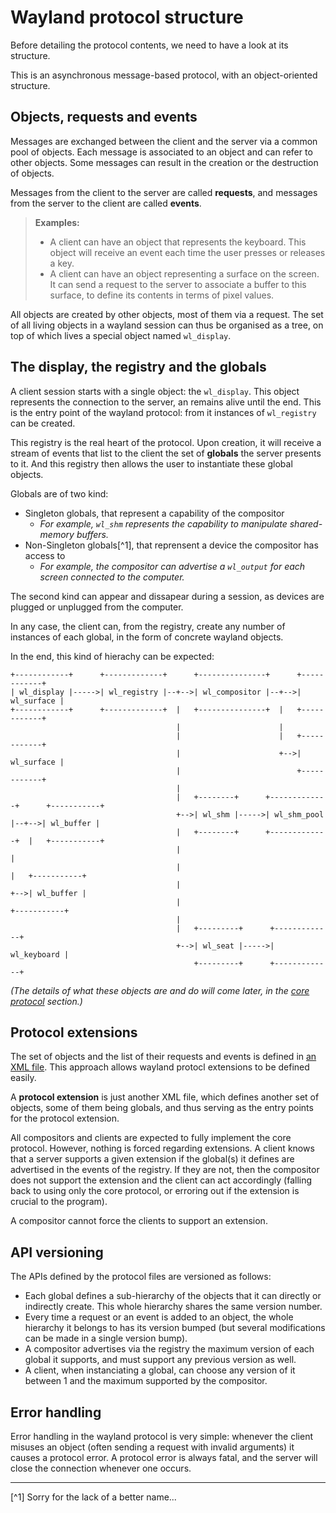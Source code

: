 # Wayland protocol structure

Before detailing the protocol contents, we need to have a look at its structure.

This is an asynchronous message-based protocol, with an object-oriented structure.

## Objects, requests and events

Messages are exchanged between the client and the server via a common pool of objects. Each message
is associated to an object and can refer to other objects. Some messages can result in the creation
or the destruction of objects.

Messages from the client to the server are called **requests**, and messages from the server to the
client are called **events**.

> **Examples:**
>
> - A client can have an object that represents the keyboard. This object will receive an event each
>   time the user presses or releases a key.
> - A client can have an object representing a surface on the screen. It can send a request to the
>   server to associate a buffer to this surface, to define its contents in terms of pixel values.

All objects are created by other objects, most of them via a request. The set of all living objects
in a wayland session can thus be organised as a tree, on top of which lives a special object named
`wl_display`.

## The display, the registry and the globals

A client session starts with a single object: the `wl_display`. This object represents the
connection to the server, an remains alive until the end. This is the entry point of the wayland
protocol: from it instances of `wl_registry` can be created.

This registry is the real heart of the protocol. Upon creation, it will receive a stream of events
that list to the client the set of **globals** the server presents to it. And this registry
then allows the user to instantiate these global objects.

Globals are of two kind:

- Singleton globals, that represent a capability of the compositor
  - *For example, `wl_shm` represents the capability to manipulate shared-memory buffers.*
- Non-Singleton globals[^1], that reprensent a device the compositor has access to
  - *For example, the compositor can advertise a `wl_output` for each screen connected to the
    computer.*

The second kind can appear and dissapear during a session, as devices are plugged or unplugged from
the computer.

In any case, the client can, from the registry, create any number of instances of each global, in
the form of concrete wayland objects.

In the end, this kind of hierachy can be expected:

```text
+------------+      +-------------+      +---------------+      +------------+
| wl_display |----->| wl_registry |--+-->| wl_compositor |--+-->| wl_surface |
+------------+      +-------------+  |   +---------------+  |   +------------+
                                     |                      |
                                     |                      |   +------------+
                                     |                      +-->| wl_surface |
                                     |                          +------------+
                                     |
                                     |   +--------+      +-------------+      +-----------+
                                     +-->| wl_shm |----->| wl_shm_pool |--+-->| wl_buffer |
                                     |   +--------+      +-------------+  |   +-----------+
                                     |                                    |
                                     |                                    |   +-----------+
                                     |                                    +-->| wl_buffer |
                                     |                                        +-----------+
                                     |
                                     |   +---------+      +-------------+
                                     +-->| wl_seat |----->| wl_keyboard |
                                         +---------+      +-------------+
```

*(The details of what these objects are and do will come later, in the
[core protocol](./wayland/p_core.html) section.)*

## Protocol extensions

The set of objects and the list of their requests and events is defined in
[an XML file](https://cgit.freedesktop.org/wayland/wayland/tree/protocol/wayland.xml).
This approach allows wayland protocl extensions to be defined easily.

A **protocol extension** is just another XML file, which defines another set of objects, some of
them being globals, and thus serving as the entry points for the protocol extension.

All compositors and clients are expected to fully implement the core protocol. However, nothing is
forced regarding extensions. A client knows that a server supports a given extension if the
global(s) it defines are advertised in the events of the registry. If they are not, then the
compositor does not support the extension and the client can act accordingly (falling back to using
only the core protocol, or erroring out if the extension is crucial to the program).

A compositor cannot force the clients to support an extension.

## API versioning

The APIs defined by the protocol files are versioned as follows:

- Each global defines a sub-hierarchy of the objects that it can directly or indirectly create.
  This whole hierarchy shares the same version number.
- Every time a request or an event is added to an object, the whole hierarchy it belongs to has
  its version bumped (but several modifications can be made in a single version bump).
- A compositor advertises via the registry the maximum version of each global it supports, and
  must support any previous version as well.
- A client, when instanciating a global, can choose any version of it between 1 and the maximum
  supported by the compositor. 

## Error handling

Error handling in the wayland protocol is very simple: whenever the client misuses an object (often
sending a request with invalid arguments) it causes a protocol error. A protocol error is always
fatal, and the server will close the connection whenever one occurs.

-------
[^1] Sorry for the lack of a better name...
